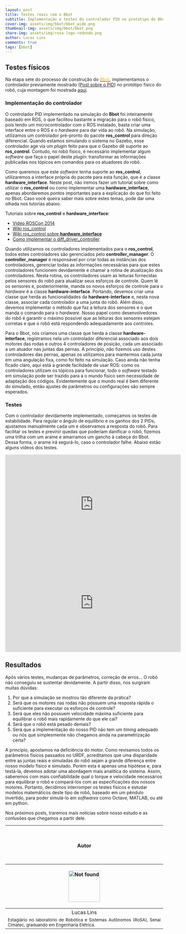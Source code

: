 ```yaml
---
layout: post
title: Testes reais com o Bbot
subtitle: Implementação e testes do controlador PID no protótipo do Bbot 
cover-img: assets/img/bbot/bbot_wide.png
thumbnail-img: assets/img/bbot/bbot.png
share-img: assets/img/rosa-logo-redondo.png
author: Lucas Lins
comments: true
tags: [bbot]
---
```

<!-- ## Anteriormente
É importante que você tenha visto o post anterior [Simulação do Bbot](https://mhar-vell.github.io/rasc/2021-08-11-bbot-simulacao/), para um completo entendimento do desenvolvimento do projeto. -->

## Testes físicos

Na etapa sete do processo de construção do <a href="https://mhar-vell.github.io/rasc/project-bbot/"><font color="#fbb117">Bbot</font></a>, implementamos o controlador previamente mostrado ([Post sobre o PID](https://mhar-vell.github.io/rasc/2021-08-11-bbot-simulacao/)) no protótipo físico do robô, cuja montagem foi mostrada [aqui](https://mhar-vell.github.io/rasc/2021-08-18-bbot-processo-de-montagem/).

### Implementação do controlador

O controlador PID implementado na simulação do **Bbot** foi inteiramente baseado em ROS, o que facilitou bastante a migração para o robô físico, pois tendo um microcontrolador com o ROS instalado, basta criar uma interface entre o ROS e o *hardware* para dar vida ao robô. Na simulação, utilizamos um controlador pré-pronto do pacote **ros_control** para direção diferencial. Quando estamos simulando o sistema no Gazebo, esse controlador age via um *plugin* feito para que o Gazebo dê suporte ao **ros_control**. Contudo, no robô físico, é necessário implementar algum *software* que faça o papel deste *plugin*: transformar as informações publicadas nos tópicos em comandos para os atuadores do robô.

Como queremos que este *software* tenha suporte ao **ros_control**, utilizaremos a interface própria do pacote para esta função, que é a classe **hardware_interface**. Neste post, não iremos fazer um tutorial sobre como utilizar o **ros_control** ou como implementar uma **hardware_interface**, apenas abordaremos pontos importantes para a explicação do que foi feito no Bbot. Caso você queira saber mais sobre estes temas, pode dar uma olhada nos tutorias abaixo.

Tutoriais sobre **ros_control** e **hardware_interface**:
* [Video ROSCon 2014](https://vimeopro.com/osrfoundation/roscon-2014/video/107507546)
* [Wiki ros_control](http://wiki.ros.org/ros_control)
* [Wiki ros_control sobre **hardware_interface**](https://github.com/ros-controls/ros_control/wiki/hardware_interface)
* [Como implementar o diff_driver_controller](https://answers.ros.org/question/356894/help-to-understand-how-to-implement-diff_drive_controller/)

Quando utilizamos os controladores implementados para o **ros_control**, todos estes controladores são gerenciados pelo **controller_manager**. O **controller_manager** é responsável por criar todas as instâncias dos controladores, gerenciar todas as informações necessárias para que estes controladores funcionem devidamente e chamar a rotina de atualização dos controladores. Nesta rotina, os controladores usam as leituras fornecidas pelos sensores do robô para atualizar seus esforços de controle. Quem lê os sensores e, posteriormente, manda os novos esforços de controle para o *hardware* é a classe **hardware-interface**. Portando, devemos criar uma classe que herda as funcionalidades da **hardware-interface** e, nesta nova classe, associar cada controlador a uma junta do robô. Além disso, devemos implementar o método que faz a leitura dos sensores e o que manda o comando para o *hardware*. Nosso papel como desenvolvedores do robô é garantir o máximo possível que as leituras dos sensores estejam corretas e que o robô está respondendo adequadamente aos controles.  

Para o Bbot, nós criamos uma classe que herda a classe **hardware-interface**, registramos nela um controlador diferencial associado aos dois motores das rodas e outros 4 controladores de posição, cada um associado a um atuador nas juntas das pernas. A princípio, não fizemos uso destes controladores das pernas, apenas os utilizamos para mantermos cada junta em uma angulação fixa, como foi feito na simulação. Caso ainda não tenha ficado claro, aqui está a grande facilidade de usar ROS: como os controladores utilizam os tópicos para funcionar, todo o *software* testado em simulação pode ser trazido para a o mundo físico sem necessidade de adaptação dos códigos. Evidentemente que o mundo real é bem diferente do simulado, então ajustes de parâmetros ou configurações são sempre esperados. 

### Testes

Com o controlador devidamente implementado, começamos os testes de estabilidade. Para regular o ângulo de equilíbrio e os ganhos dos 2 PIDs, ajustamos manualmente cada um e observamos a resposta do robô. Para facilitar os testes e previnir quedas que poderiam danificar o robô, fizemos uma trilha com um arame e amarramos um gancho à cabeça do Bbot. Dessa forma, o arame irá segurá-lo, caso o controlador falhe. Abaixo estão alguns vídeos dos testes.

<center>
<iframe width="560" height="315" src="https://www.youtube.com/embed/GAkndONq58M" title="YouTube video player" frameborder="0" allow="accelerometer; autoplay; clipboard-write; encrypted-media; gyroscope; picture-in-picture" allowfullscreen></iframe>
</center>

<center>
<iframe width="560" height="315" src="https://www.youtube.com/embed/N26uo_ttn4Y" title="YouTube video player" frameborder="0" allow="accelerometer; autoplay; clipboard-write; encrypted-media; gyroscope; picture-in-picture" allowfullscreen></iframe>
</center>

## Resultados

Após vários testes, mudanças de parâmetros, correção de erros... O robô não conseguiu se sustentar devidamente. A partir disso, nos surgiram muitas dúvidas:

1. Por que a simulação se mostrou tão diferente da prática?
2. Será que os motores nas rodas não possuem uma resposta rápida o suficiente para executar os esforços de controle?
3. Será que eles não possuem velocidade máxima suficiente para equilibrar o robô mais rapidamente do que ele cai?
4. Será que o robô está pesado demais?
5. Será que a implementação do nosso PID não tem um *timing* adequado ou nós que simplesmente não chegamos ainda na parametrização certa?

A princípio, apostamos na deficiência do motor. Como revisamos todos os parâmetros físicos passados no URDF, acreditamos que uma disparidade entre as juntas reais e simuladas do robô sejam a grande diferença entre nosso modelo físico e simulado. Porém esta é apenas uma hipótese e, para testá-la, devemos adotar uma abordagem mais analítica do sistema. Assim, saberemos com mais confiabilidade qual o torque e velocidade necessários para equilibrar o robô e compará-los com as especificações dos nossos motores. Portanto, decidimos interromper os testes físicos e estudar modelos matemáticos deste tipo de robô, baseado em um pêndulo invertido, para poder simulá-lo em *softwares* como Octave, MATLAB, ou até em python.

Nos próximos posts, traremos mais notícias sobre nosso estudo e as conlusões que chegamos a partir dele.

----------------

<br>

<!-- **************************************** Autor **************************************** -->
<center><h3 class="post-title">Autor</h3><br/></center>

<div class="row">
  <div class=" col-xl-auto offset-xl-0 col-lg-4 offset-lg-0">
    <table class="table-borderless highlight">
      <thead>
        <tr>
            <th><center><a href="https://www.linkedin.com/in/lucas-lins-souza-51b1909a/" target="_blank">
                <p align="center">
                    <img src="{{ 'assets/img/people/lucaslins-1.png' | relative_url }}" alt="Not found" width="100" class="img-fluid rounded-circle" />
                </p>
            </a></center></th>
        </tr>
      </thead>
      <tbody>
        <tr class="font-weight-bolder" style="text-align: center; margin-top: 0">
          <td width="33.33%">Lucas Lins</td>
        </tr>
        <tr style="text-align: center" >
          <td style="vertical-align: top;text-align: justify;"><small>Estagiário no laboratório de Robótica e Sistemas Autônomos (RoSA), Senai Cimatec, graduando em Engenharia Elétrica.</small></td>
        </tr>
      </tbody>
    </table>
  </div>
</div>

<br>
